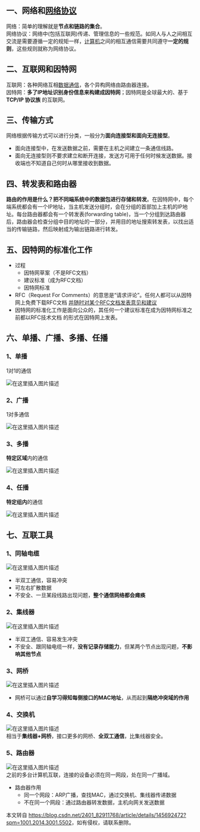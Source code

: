  

一、网络和[网络协议](https://so.csdn.net/so/search?q=%E7%BD%91%E7%BB%9C%E5%8D%8F%E8%AE%AE&spm=1001.2101.3001.7020)
---------------------------------------------------------------------------------------------------------

网络：简单的理解就是**节点和链路的集合**。  
网络协议：网络中(包括互联网)传递、管理信息的一些规范。如同人与人之间相互交流是需要遵循一定的规矩一样，[计算机](https://so.csdn.net/so/search?q=%E8%AE%A1%E7%AE%97%E6%9C%BA&spm=1001.2101.3001.7020)之间的相互通信需要共同遵守**一定的规则**，这些规则就称为网络协议。

二、互联网和因特网
---------

互联网：各种网络互相[数据通信](https://so.csdn.net/so/search?q=%E6%95%B0%E6%8D%AE%E9%80%9A%E4%BF%A1&spm=1001.2101.3001.7020)，各个异构网络由路由器连接。  
因特网：**多了IP地址识别身份信息来构建成因特网**；因特网是全球最大的、基于 **TCP/IP 协议族** 的互联网。

三、传输方式
------

网络根据传输方式可以进行分类，⼀般分为**面向连接型和面向无连接型**。

*   面向连接型中，在发送数据之前，需要在主机之间建立一条通信线路。
*   面向无连接型则不要求建立和断开连接，发送方可用于任何时候发送数据。接收端也不知道⾃⼰何时从哪⾥接收到数据。

四、转发表和路由器
---------

**路由的作用是什么？把不同端系统中的数据包进行存储和转发**。在因特网中，每个端系统都会有一个IP地址，当主机发送分组时，会在分组的⾸部加上主机的IP地址。每台路由器都会有⼀个转发表(forwarding table)，当一个分组到达路由器后，路由器会检查分组中目的地址的一部分，并用目的地址搜索转发表，以找出适当的传输链路，然后映射成为输出链路进行转发。

五、因特网的标准化工作
-----------

*   过程
    *   因特网草案（不是RFC文档）
    *   建议标准（成为RFC文档）
    *   因特网标准
*   RFC（Request For Comments）的意思是“请求评论”。任何人都可以从因特网上免费下载RFC文档 [并随时对某个RFC文档发表意见和建议](https://link.juejin.cn?target=http%3A%2F%2Fwww.ietf.org%2Frfc.html "http://www.ietf.org/rfc.html")
*   因特网的标准化工作是面向公众的，其任何⼀个建议标准在成为因特网标准之前都以RFC技术文档 的形式在因特网上发表。

六、单播、广播、多播、任播
-------------

### 1、单播

1对1的通信

![在这里插入图片描述](https://i-blog.csdnimg.cn/direct/3c0c8f58d61b4edfa81e17843e29ef4d.png#pic_center)

### 2、广播

1对多通信

![在这里插入图片描述](https://i-blog.csdnimg.cn/direct/3981ae709fec445a8559dc41ca8d8aa0.png#pic_center)

### 3、多播

**特定区域**内的通信

![在这里插入图片描述](https://i-blog.csdnimg.cn/direct/ae2792ce54fd4933b277df8ec75248eb.png#pic_center)

### 4、任播

**特定组内**的通信

![在这里插入图片描述](https://i-blog.csdnimg.cn/direct/2adebc919b49486c91914145b9f203ab.png#pic_center)

七、互联工具
------

### 1、同轴电缆

![在这里插入图片描述](https://i-blog.csdnimg.cn/direct/1aad1dbe052b4017a4c60afaf04878ef.png)

*   半双工通信，容易冲突
*   可左右扩散数据
*   不安全、一旦某段线路出现问题，**整个通信网络都会瘫痪**

### 2、集线器

![在这里插入图片描述](https://i-blog.csdnimg.cn/direct/442bb8d89e824c0382c5aa0edbdac071.png)

*   半双工通信、容易发生冲突
*   不安全、跟同轴电缆一样，**没有记录存储能力**，但某两个节点出现问题，**不影响其他节点**

### 3、网桥

![在这里插入图片描述](https://i-blog.csdnimg.cn/direct/ce4d33ee1ceb40b99fe43dfae0279d45.png)

*   网桥可以通过**自学习得知每侧接口的MAC地址**，从而起到**隔绝冲突域的作用**

### 4、交换机

![在这里插入图片描述](https://i-blog.csdnimg.cn/direct/0ce33abe4bd44ebeb104a73060cc4f6c.png)  
相当于**集线器+网桥**，接口更多的网桥、**全双工通信**，比集线器安全。

### 5、路由器

![在这里插入图片描述](https://i-blog.csdnimg.cn/direct/092431a0a089440a8746b2c1a8cd4d46.png)  
之前的多台计算机互联，连接的设备必须在同一网段，处在同一广播域。

*   路由器作用
    *   同一个网段：ARP广播，查找MAC，通过交换机、集线器传递数据
    *   不在同一个网段：通过路由器转发数据，主机向网关发送数据

本文转自 <https://blog.csdn.net/2401_82911768/article/details/145692472?spm=1001.2014.3001.5502>，如有侵权，请联系删除。